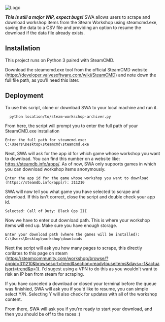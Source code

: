 
![Logo](https://i.imgur.com/Oawmq1d.jpeg
)




***This is still a major WIP, expect bugs!*** SWA allows users to scrape and download workshop items from the Steam Workshop using steamcmd.exe, saving the data to a CSV file and providing an option to resume the download if the data file already exists.


## Installation

This project runs on Python 3 paired with SteamCMD.

Download the steamcmd.exe tool from the official SteamCMD website (https://developer.valvesoftware.com/wiki/SteamCMD) and note down the full file path, as you'll need this later.


## Deployment

To use this script, clone or download SWA to your local machine and run it.

```
  python location/to/steam-workschop-archiver.py
```
From here, the script will prompt you to enter the full path of your SteamCMD.exe installation

```
Enter the full path for steamcmd.exe: C:\Users\Desktop\steamcmd\steamcmd.exe
```
Next, SWA will ask for the app id for which game whose workshop you want to download. You can find this number on a website like: https://steamdb.info/apps/. As of now, SWA only supports games in which you can download workshop items anonymously.
```
Enter the app id for the game whose workshop you want to download (https://steamdb.info/apps/): 311210
```
SWA will now tell you what game you have selected to scrape and download. If this isn't correct, close the script and double check your app id.
```
Selected: Call of Duty: Black Ops III
```
Now we have to enter out download path. This is where your workshop items will end up. Make sure you have enough storage.
```
Enter your download path (where the games will be installed): C:\Users\Desktop\workshop\downloads
```
Next the script will ask you how many pages to scrape, this directly corilates to this page on steam (https://steamcommunity.com/workshop/browse/?appid=311210&browsesort=trend&section=readytouseitems&days=-1&actualsort=trend&p=1). I'd sugest using a VPN to do this as you wouldn't want to risk an IP ban from steam for scraping.

If you have canceled a download or closed your terminal before the queue was finishied, SWA will ask you if you'd like to resume, you can simple select Y/N. Selecting Y will also check for updates with all of the workshop content.

From there, SWA will ask you if you're ready to start your download, and then you should be off to the races :)
